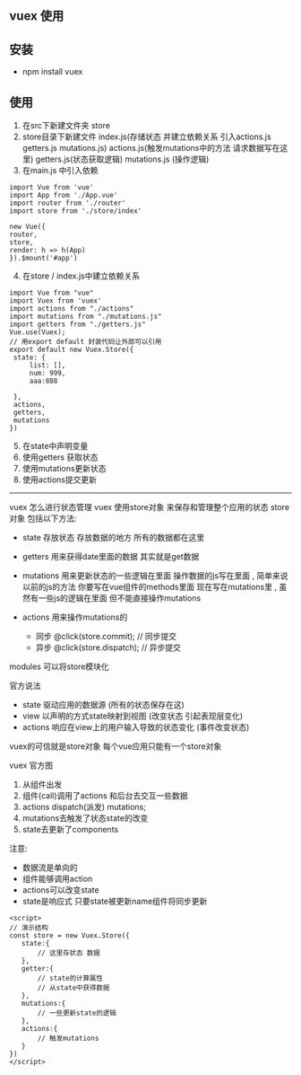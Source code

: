 ##  vuex  使用 

 ## 安装 
  - npm install vuex 
 ## 使用
  1. 在src下新建文件夹 store  
  2. store目录下新建文件  index.js(存储状态 并建立依赖关系  引入actions.js  getters.js mutations.js) actions.js(触发mutations中的方法 请求数据写在这里)   getters.js(状态获取逻辑) mutations.js (操作逻辑) 
  3. 在main.js 中引入依赖  
   ```
import Vue from 'vue'
import App from './App.vue'
import router from './router'
import store from './store/index'

new Vue({
  router,
  store,
  render: h => h(App)
}).$mount('#app')

   ```

   4. 在store / index.js中建立依赖关系 
   ```
import Vue from "vue"
import Vuex from 'vuex'
import actions from "./actions"
import mutations from "./mutations.js"
import getters from "./getters.js"
Vue.use(Vuex);
// 用export default 封装代码让外部可以引用
export default new Vuex.Store({
    state: {
        list: [],
        num: 999,
        aaa:888

    },
    actions,
    getters,
    mutations
})
   ```

   5.  在state中声明变量 
   6. 使用getters 获取状态
   7. 使用mutations更新状态
   8. 使用actions提交更新




*******************************

vuex 怎么进行状态管理
vuex 使用store对象 来保存和管理整个应用的状态 
store对象 包括以下方法:

 - state 存放状态 存放数据的地方  所有的数据都在这里  

 - getters 用来获得date里面的数据  其实就是get数据  

 - mutations  用来更新状态的一些逻辑在里面 操作数据的js写在里面 , 简单来说 以前的js的方法 你要写在vue组件的methods里面 现在写在mutations里 , 虽然有一些js的逻辑在里面 但不能直接操作mutations

 - actions 用来操作mutations的 
   - 同步    @click(store.commit);  // 同步提交
   - 异步    @click(store.dispatch);  // 异步提交

modules  可以将store模块化 

官方说法

 - state  驱动应用的数据源 (所有的状态保存在这)
 - view  以声明的方式state映射到视图 (改变状态 引起表现层变化)
 - actions 响应在view上的用户输入导致的状态变化  (事件改变状态)

 <!-- 现在可以确定 -->
  vuex的可信就是store对象
  每个vue应用只能有一个store对象 

  vuex 官方图
  1. 从组件出发
  2. 组件(call)调用了actions 和后台去交互一些数据
  3. actions dispatch(派发) mutations;
  4. mutations去触发了状态state的改变
  5. state去更新了components

  注意: 
   - 数据流是单向的
   - 组件能够调用action
   - actions可以改变state
   - state是响应式 只要state被更新name组件将同步更新 

 ```
<script>
// 演示结构  
const store = new Vuex.Store({
    state:{
        // 这里存状态 数据
    },
    getter:{
        // state的计算属性
        // 从state中获得数据
    },
    mutations:{
        // 一些更新state的逻辑
    },
    actions:{
        // 触发mutations
    }
})
</script>
 ```
   
